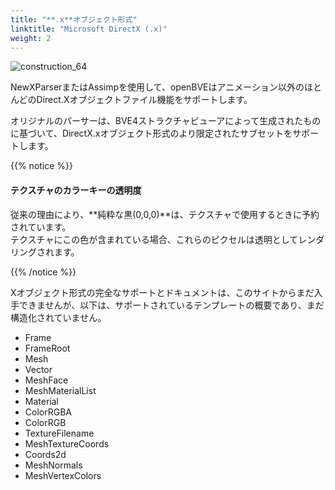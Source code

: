```yaml
---
title: "**.x**オブジェクト形式"
linktitle: "Microsoft DirectX (.x)"
weight: 2
---
```


![construction_64](/images/construction_64.png)

NewXParserまたはAssimpを使用して、openBVEはアニメーション以外のほとんどのDirect.Xオブジェクトファイル機能をサポートします。

オリジナルのパーサーは、BVE4ストラクチャビューアによって生成されたものに基づいて、DirectX.xオブジェクト形式のより限定されたサブセットをサポートします。

{{% notice %}}

#### テクスチャのカラーキーの透明度

従来の理由により、**純粋な黒(0,0,0)**は、テクスチャで使用するときに予約されています。  
テクスチャにこの色が含まれている場合、これらのピクセルは透明としてレンダリングされます。

{{% /notice %}}

Xオブジェクト形式の完全なサポートとドキュメントは、このサイトからまだ入手できませんが、以下は、サポートされているテンプレートの概要であり、まだ構造化されていません。

- Frame
- FrameRoot
- Mesh
- Vector
- MeshFace
- MeshMaterialList
- Material
- ColorRGBA
- ColorRGB
- TextureFilename
- MeshTextureCoords
- Coords2d
- MeshNormals
- MeshVertexColors